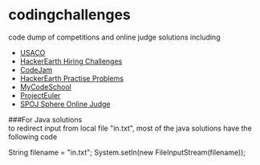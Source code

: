 # codingchallenges
code dump of competitions and online judge solutions including
- [USACO](http://train.usaco.org/usacogate)
- [HackerEarth Hiring Challenges](https://www.hackerearth.com/challenges/)
- [CodeJam](https://code.google.com/codejam)
- [HackerEarth Practise Problems](https://www.hackerearth.com/problems/)
- [MyCodeSchool](http://www.mycodeschool.com/work-outs)
- [ProjectEuler](https://projecteuler.net/)
- [SPOJ Sphere Online Judge](http://www.spoj.com/)


###For Java solutions<br>
to redirect input from local file "in.txt", most of the java solutions have the following code 

String filename = "in.txt";
System.setIn(new FileInputStream(filename));

